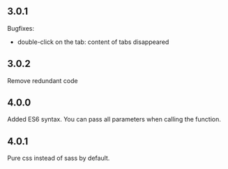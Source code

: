 ## 3.0.1

Bugfixes:
- double-click on the tab: content of tabs disappeared

## 3.0.2

Remove redundant code

## 4.0.0

Added ES6 syntax. You can pass all parameters when calling the function.

## 4.0.1

Pure css instead of sass by default.
